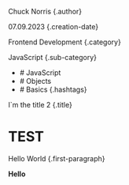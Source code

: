 Chuck Norris
{.author}

07.09.2023
{.creation-date}

Frontend Development
{.category}

JavaScript
{.sub-category}

- \# JavaScript
- \# Objects 
- \# Basics
{.hashtags}

I`m the title 2
{.title}

# TEST

Hello World
{.first-paragraph}

**Hello**